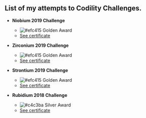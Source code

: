 ## List of my attempts to Codility Challenges.


- **Niobium 2019 Challenge**
  - ![#efc415](https://placehold.it/15/efc415/000000?text=+) Golden Award
  - [See certificate](https://app.codility.com/cert/view/cert4NQKRK-7JB46DVN9GD7GRMP/?fbclid=IwAR2ogCWku_EPL9ItR3NputI4xgR0AJYD-30dIX6tpekldh9rfVnX_y8qiHE)

- **Zirconium 2019 Challenge**
  - ![#efc415](https://placehold.it/15/efc415/000000?text=+) Golden Award
  - [See certificate](https://app.codility.com/cert/view/cert4PB2J6-CDG2S6J593YFPNPV/)

- **Strontium 2019 Challenge**
  - ![#efc415](https://placehold.it/15/efc415/000000?text=+) Golden Award
  - [See certificate](https://app.codility.com/cert/view/cert3A4BHD-ES6MAFXTFPKKQPPP/)

- **Rubidium 2018 Challenge** 
  - ![#c4c3ba](https://placehold.it/15/c4c3ba/000000?text=+) Silver Award
  - [See certificate](https://app.codility.com/cert/view/certQ3T2H4-WZ6SJV9VYYJ8NVD4/)
  

